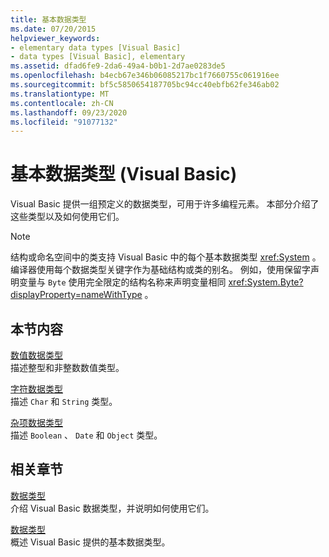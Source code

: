 ```yaml
---
title: 基本数据类型
ms.date: 07/20/2015
helpviewer_keywords:
- elementary data types [Visual Basic]
- data types [Visual Basic], elementary
ms.assetid: dfad6fe9-2da6-49a4-b0b1-2d7ae0283de5
ms.openlocfilehash: b4ecb67e346b06085217bc1f7660755c061916ee
ms.sourcegitcommit: bf5c5850654187705bc94cc40ebfb62fe346ab02
ms.translationtype: MT
ms.contentlocale: zh-CN
ms.lasthandoff: 09/23/2020
ms.locfileid: "91077132"
---
```

# <a name="elementary-data-types-visual-basic"></a>基本数据类型 (Visual Basic)

Visual Basic 提供一组预定义的数据类型，可用于许多编程元素。 本部分介绍了这些类型以及如何使用它们。  
  
> [!NOTE]
> 结构或命名空间中的类支持 Visual Basic 中的每个基本数据类型 <xref:System> 。 编译器使用每个数据类型关键字作为基础结构或类的别名。 例如，使用保留字声明变量与 `Byte` 使用完全限定的结构名称来声明变量相同 <xref:System.Byte?displayProperty=nameWithType> 。  
  
## <a name="in-this-section"></a>本节内容  

 [数值数据类型](numeric-data-types.md)  
 描述整型和非整数数值类型。  
  
 [字符数据类型](character-data-types.md)  
 描述 `Char` 和 `String` 类型。  
  
 [杂项数据类型](miscellaneous-data-types.md)  
 描述 `Boolean` 、 `Date` 和 `Object` 类型。  
  
## <a name="related-sections"></a>相关章节  

 [数据类型](index.md)  
 介绍 Visual Basic 数据类型，并说明如何使用它们。  
  
 [数据类型](../../../language-reference/data-types/index.md)  
 概述 Visual Basic 提供的基本数据类型。
